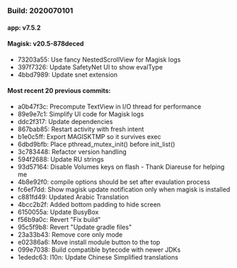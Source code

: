 ### Build: 2020070101
#### app: v7.5.2
#### Magisk: v20.5-878deced

- 73203a55: Use fancy NestedScrollView for Magisk logs
- 397f7326: Update SafetyNet UI to show evalType
- 4bbd7989: Update snet extension

#### Most recent 20 previous commits:

- a0b47f3c: Precompute TextView in I/O thread for performance
- 89e9e7c1: Simplify UI code for Magisk logs
- ddc2f317: Update dependencies
- 867bab85: Restart activity with fresh intent
- b1e0c5ff: Export MAGISKTMP so it survives exec
- 6dbd9bfb: Place pthread_mutex_init() before init_list()
- 3c783448: Refactor version handling
- 594f2688: Update RU strings
- 93d57164: Disable Volumes keys on flash - Thank Diareuse for helping me
- 4b8e92f0: compile options should be set after evaulation process
- fc6ef7dd: Show magisk update notification only when magisk is installed
- c881fd49: Updated Arabic Translation
- 4bcc2b2f: Added bottom padding to hide screen
- 6150055a: Update BusyBox
- f56b9a0c: Revert "Fix build"
- 95c5f9b8: Revert "Update gradle files"
- 23a33b43: Remove core only mode
- e02386a6: Move install module button to the top
- 099e7038: Build compatible bytecode with newer JDKs
- 1ededc63: l10n: Update Chinese Simplified translations
